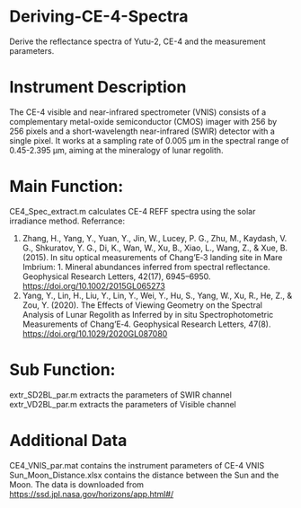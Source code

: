 # Deriving-CE-4-Spectra
Derive the reflectance spectra of Yutu-2, CE-4 and the measurement parameters.

# Instrument Description
The CE-4 visible and near-infrared spectrometer (VNIS) consists of a complementary metal-oxide semiconductor (CMOS) imager with 256 by 256 pixels and a short-wavelength near-infrared (SWIR) detector with a single pixel. It works at a sampling rate of 0.005 μm in the spectral range of 0.45-2.395 μm, aiming at the mineralogy of lunar regolith. 

# Main Function:
CE4_Spec_extract.m calculates CE-4 REFF spectra using the solar irradiance method. 
Referrance:
1. Zhang, H., Yang, Y., Yuan, Y., Jin, W., Lucey, P. G., Zhu, M., Kaydash, V. G., Shkuratov, Y. G., Di, K., Wan, W., Xu, B., Xiao, L., Wang, Z., & Xue, B. (2015). In situ optical measurements of Chang’E‐3 landing site in Mare Imbrium: 1. Mineral abundances inferred from spectral reflectance. Geophysical Research Letters, 42(17), 6945–6950. https://doi.org/10.1002/2015GL065273
2. Yang, Y., Lin, H., Liu, Y., Lin, Y., Wei, Y., Hu, S., Yang, W., Xu, R., He, Z., & Zou, Y. (2020). The Effects of Viewing Geometry on the Spectral Analysis of Lunar Regolith as Inferred by in situ Spectrophotometric Measurements of Chang’E‐4. Geophysical Research Letters, 47(8). https://doi.org/10.1029/2020GL087080

# Sub Function:
extr_SD2BL_par.m extracts the parameters of SWIR channel 
extr_VD2BL_par.m extracts the parameters of Visible channel 

# Additional Data
CE4_VNIS_par.mat contains the instrument parameters of CE-4 VNIS
Sun_Moon_Distance.xlsx contains the distance between the Sun and the Moon. The data is downloaded from https://ssd.jpl.nasa.gov/horizons/app.html#/
